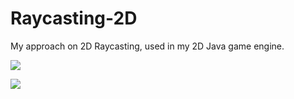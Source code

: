 # Raycasting-2D
My approach on 2D Raycasting, used in my 2D Java game engine. 

![](1.gif)

![](2.gif)
